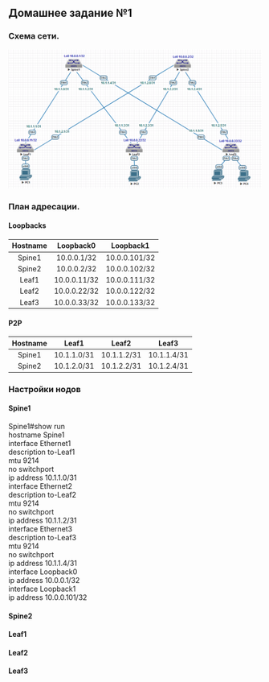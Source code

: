 ## Домашнее задание №1

### Схема сети.

![](layout1.png)

### План адресации.

#### Loopbacks

| Hostname | Loopback0    | Loopback1     |
| :------: | :-----------:|:-------------:|
|  Spine1  | 10.0.0.1/32  | 10.0.0.101/32 |
|  Spine2  | 10.0.0.2/32  | 10.0.0.102/32 |
|  Leaf1   | 10.0.0.11/32 | 10.0.0.111/32 |
|  Leaf2   | 10.0.0.22/32 | 10.0.0.122/32 |
|  Leaf3   | 10.0.0.33/32 | 10.0.0.133/32 |

#### P2P

| Hostname |    Leaf1    |     Leaf2   |     Leaf3   |
| :------: | :----------:|:-----------:|:-----------:|
|  Spine1  | 10.1.1.0/31 | 10.1.1.2/31 | 10.1.1.4/31 |
|  Spine2  | 10.1.2.0/31 | 10.1.2.2/31 | 10.1.2.4/31 |

### Настройки нодов


#### Spine1
Spine1#show run  
hostname Spine1  
interface Ethernet1  
   description to-Leaf1  
   mtu 9214  
   no switchport  
   ip address 10.1.1.0/31  
interface Ethernet2  
   description to-Leaf2  
   mtu 9214  
   no switchport  
   ip address 10.1.1.2/31  
interface Ethernet3  
   description to-Leaf3  
   mtu 9214  
   no switchport  
   ip address 10.1.1.4/31  
interface Loopback0  
   ip address 10.0.0.1/32  
interface Loopback1  
   ip address 10.0.0.101/32  

#### Spine2



#### Leaf1



#### Leaf2



#### Leaf3
